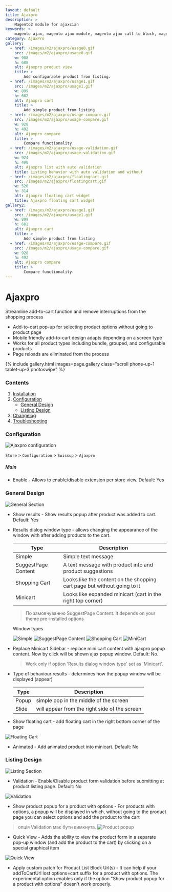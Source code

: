 ```yaml
---
layout: default
title: Ajaxpro
description: >
    Magento2 module for ajaxcian
keywords: >
    magento ajax, magento ajax module, magento ajax call to block, magento ajax shopping cart, magento ajax cart pro
category: AjaxPro
gallery:
  - href: /images/m2/ajaxpro/usage0.gif
    src: /images/m2/ajaxpro/usage0.gif
    w: 908
    h: 688
    alt: Ajaxpro product view
    title: >
        Add configurable product from listing.
  - href: /images/m2/ajaxpro/usage1.gif
    src: /images/m2/ajaxpro/usage1.gif
    w: 899
    h: 682
    alt: Ajaxpro cart
    title: >
        Add simple product from listing
  - href: /images/m2/ajaxpro/usage-compare.gif
    src: /images/m2/ajaxpro/usage-compare.gif
    w: 928
    h: 492
    alt: Ajaxpro compare
    title: >
        Compare functionality.
  - href: /images/m2/ajaxpro/usage-validation.gif
    src: /images/m2/ajaxpro/usage-validation.gif
    w: 924
    h: 490
    alt: Ajaxpro list with auto validation
    title: Listing behavior with auto validation and without
  - href: /images/m2/ajaxpro/floatingcart.gif
    src: /images/m2/ajaxpro/floatingcart.gif
    w: 520
    h: 314
    alt: Ajaxpro floating cart widget
    title: Ajaxpro floating cart widget
gallery2:
  - href: /images/m2/ajaxpro/usage1.gif
    src: /images/m2/ajaxpro/usage1.gif
    w: 899
    h: 682
    alt: Ajaxpro cart
    title: >
        Add simple product from listing
  - href: /images/m2/ajaxpro/usage-compare.gif
    src: /images/m2/ajaxpro/usage-compare.gif
    w: 928
    h: 492
    alt: Ajaxpro compare
    title: >
        Compare functionality.
---
```


# Ajaxpro

Streamline add-to-cart function and remove interruptions from the shopping process

- Add-to-cart pop-up for selecting product options without going to product page
- Mobile friendly add-to-cart design adapts depending on a screen type
- Works for all product types including bundle, grouped, and configurable products
- Page reloads are eliminated from the process

{% include gallery.html images=page.gallery class="scroll phone-up-1 tablet-up-3 photoswipe" %}

### Contents

1.  [Installation](installation/)
2.  [Configuration](#configuration)
    - [General Design](#general-design)
    - [Listing Design](#listing-design)
3. [Changelog](changelog/)
4. [Troubleshooting](troubleshooting/)

### Configuration

![Ajaxpro configuration](/images/m2/ajaxpro/configuration.png)

`Store` > `Configuration` > `Swissup` > `Ajaxpro`

##### Main



 * Enable - Allows to enable/disable extension per store view. Default: Yes


### General Design

![General Section](/images/m2/ajaxpro/general-section.png)

 *  Show results - Show results popup after product was added to cart. Default: Yes

 *  Results dialog window type - allows changing the appearance of the window with after adding products to the cart.

    Type                | Description
    --------------------|------------
    Simple              | Simple text message
    SuggestPage Content | A text message with product info and product suggestions
    Shopping Cart       | Looks like the content on the shopping cart page but without going to it
    Minicart            | Looks like expanded minicart (cart in the right top corner)

    > По замовчуванню SuggestPage Content. It depends on your theme pre-installed options

    Window types

    ![Simple](/images/m2/ajaxpro/simple.png)
    ![SuggestPage Content](/images/m2/ajaxpro/suggestpage.png)
    ![Shopping Cart](/images/m2/ajaxpro/shoppingcart.png)
    ![MiniCart](/images/m2/ajaxpro/minicart.png)


 *  Replace Minicart Sidebar - replace mini cart content with ajaxpro popup content. Now by click will be shown ajax popup window. Default: No.

    > Work only if option 'Results dialog window type' set as 'Minicart'.

 * Type of behaviour results - determines how the popup window will be displayed (appear)

   Type  | Description
   ------|------------
   Popup | simple pop in the middle of the screen
   Slide | will appear from the right side of the screen


 * Show floating cart - add floating cart in the right bottom corner of the page

 ![Floating Cart](/images/m2/ajaxpro/floatingcart.gif)

* Animated - Add animated product into minicart. Default: No

### Listing Design

![Listing Section](/images/m2/ajaxpro/listing-section.png)

 * Validation - Enable/Disable product form validation before submitting at product listing page. Default: No

![Validation](/images/m2/ajaxpro/usage-validation.gif)

 * Show product popup for a product with options - For products with options, a popup will be displayed in which, without going to the product page you can select options and add the product to the cart

  > опція Validation має бути вимкнута.
![Product popup](/images/m2/ajaxpro/usage-compare.gif)

 * Quick View - Adds the ability to view the product form in a separate pop-up window (and add the product to the cart) by clicking on a special graphical item

 ![Quick View](/images/m2/ajaxpro/quick-view.png)

 * Apply custom patch for Product List Block Url(s) - It can help if your addToCartUrl lost options=cart suffix for a product with options. The experimental option enables only if the option "Show product popup for a product with options" doesn't work properly.